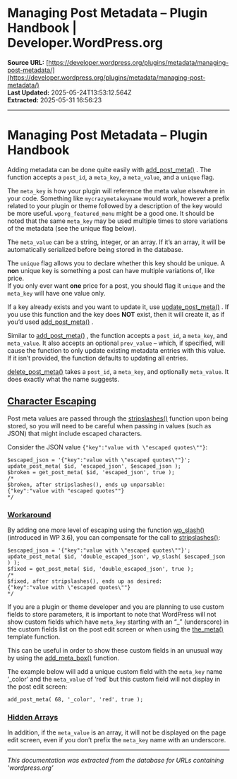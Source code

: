 # Managing Post Metadata – Plugin Handbook | Developer.WordPress.org

**Source URL:** [https://developer.wordpress.org/plugins/metadata/managing-post-metadata/](https://developer.wordpress.org/plugins/metadata/managing-post-metadata/)  
**Last Updated:** 2025-05-24T13:53:12.564Z  
**Extracted:** 2025-05-31 16:56:23

---

# Managing Post Metadata – Plugin Handbook

Adding metadata can be done quite easily with [add\_post\_meta()](https://developer.wordpress.org/reference/functions/add_post_meta/) . The function accepts a `post_id`, a `meta_key`, a `meta_value`, and a `unique` flag.

The `meta_key` is how your plugin will reference the meta value elsewhere in your code. Something like `mycrazymetakeyname` would work, however a prefix related to your plugin or theme followed by a description of the key would be more useful. `wporg_featured_menu` might be a good one. It should be noted that the same `meta_key` may be used multiple times to store variations of the metadata (see the unique flag below).

The `meta_value` can be a string, integer, or an array. If it’s an array, it will be automatically serialized before being stored in the database.

The `unique` flag allows you to declare whether this key should be unique. A **non** unique key is something a post can have multiple variations of, like price.  
If you only ever want **one** price for a post, you should flag it `unique` and the `meta_key` will have one value only.

If a key already exists and you want to update it, use [update\_post\_meta()](https://developer.wordpress.org/reference/functions/update_post_meta/) . If you use this function and the key does **NOT** exist, then it will create it, as if you’d used [add\_post\_meta()](https://developer.wordpress.org/reference/functions/add_post_meta/) .

Similar to [add\_post\_meta()](https://developer.wordpress.org/reference/functions/add_post_meta/) , the function accepts a `post_id`, a `meta_key`, and `meta_value`. It also accepts an optional `prev_value` – which, if specified, will cause the function to only update existing metadata entries with this value. If it isn’t provided, the function defaults to updating all entries.

[delete\_post\_meta()](https://developer.wordpress.org/reference/functions/delete_post_meta/) takes a `post_id`, a `meta_key`, and optionally `meta_value`. It does exactly what the name suggests.

## [Character Escaping](#character-escaping)

Post meta values are passed through the [stripslashes()](http://php.net/manual/en/function.stripslashes.php) function upon being stored, so you will need to be careful when passing in values (such as JSON) that might include escaped characters.

Consider the JSON value `{"key":"value with \"escaped quotes\""}`:

```
$escaped_json = '{"key":"value with \"escaped quotes\""}';
update_post_meta( $id, 'escaped_json', $escaped_json );
$broken = get_post_meta( $id, 'escaped_json', true );
/*
$broken, after stripslashes(), ends up unparsable:
{"key":"value with "escaped quotes""}
*/
```

### [Workaround](#workaround)

By adding one more level of escaping using the function [wp\_slash()](https://developer.wordpress.org/reference/functions/wp_slash/) (introduced in WP 3.6), you can compensate for the call to [stripslashes()](http://php.net/manual/en/function.stripslashes.php):

```
$escaped_json = '{"key":"value with \"escaped quotes\""}';
update_post_meta( $id, 'double_escaped_json', wp_slash( $escaped_json ) );
$fixed = get_post_meta( $id, 'double_escaped_json', true );
/*
$fixed, after stripslashes(), ends up as desired:
{"key":"value with \"escaped quotes\""}
*/
```

If you are a plugin or theme developer and you are planning to use custom fields to store parameters, it is important to note that WordPress will not show custom fields which have `meta_key` starting with an “\_” (underscore) in the custom fields list on the post edit screen or when using the [the\_meta()](https://developer.wordpress.org/reference/functions/the_meta/) template function.

This can be useful in order to show these custom fields in an unusual way by using the [add\_meta\_box()](https://developer.wordpress.org/reference/functions/add_meta_box/) function.

The example below will add a unique custom field with the `meta_key` name ‘\_color’ and the `meta_value` of ‘red’ but this custom field will not display in the post edit screen:

```
add_post_meta( 68, '_color', 'red', true );
```

### [Hidden Arrays](#hidden-arrays)

In addition, if the `meta_value` is an array, it will not be displayed on the page edit screen, even if you don’t prefix the `meta_key` name with an underscore.

---

*This documentation was extracted from the database for URLs containing 'wordpress.org'*
